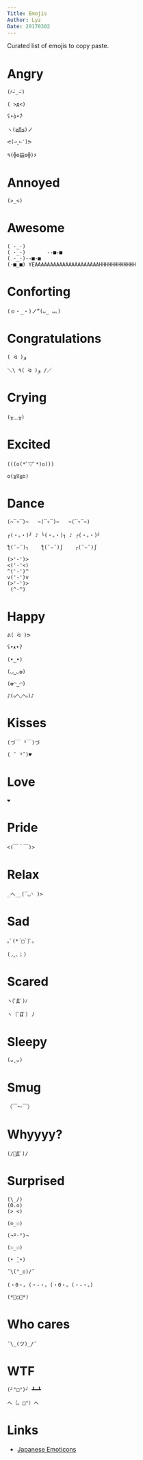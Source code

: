 ```yaml
---
Title: Emojis
Author: Lyz
Date: 20170302
---
```


Curated list of emojis to copy paste.

# Angry

```
(҂⌣̀_⌣́)

( >д<)

ʕ•̀o•́ʔ

ヽ(≧Д≦)ノ

ᕙ(⇀‸↼‶)ᕗ

٩(╬ʘ益ʘ╬)۶
```

# Annoyed

```
(>_<)
```

# Awesome

```
( ·_·)
( ·_·)       --■-■
( ·_·)--■-■
(-■_■) YEAAAAAAAAAAAAAAAAAAAAAHHHHHHHHHHHH
```

# Conforting

```
(ｏ・_・)ノ”(ᴗ_ ᴗ。)
```

# Congratulations

```
( ᐛ )و

＼\ ٩( ᐛ )و /／
```

# Crying

```
(╥﹏╥)
```

# Excited

```
(((o(*ﾟ▽ﾟ*)o)))

o(≧∇≦o)
```

# Dance

```
(~‾▿‾)~   ~(‾▿‾)~   ~(‾▿‾~)

┌(・。・)┘ ♪ └(・。・)┐ ♪ ┌(・。・)┘

ƪ(˘⌣˘)┐    ƪ(˘⌣˘)ʃ    ┌(˘⌣˘)ʃ

(>'-')>
<('-'<)
^('-')^
v('-')v
(>'-')>
 (^-^)
```

# Happy

```
ᕕ( ᐛ )ᕗ

ʕ•ᴥ•ʔ

(•‿•)

(◡‿◡✿)

(✿◠‿◠)

♪(๑ᴖ◡ᴖ๑)♪
```

# Kisses

```
(づ￣ ³￣)づ

( ˘ ³˘)♥
```

# Love

```
❤
```

# Pride

```
<(￣＾￣)>
```

# Relax

```
_へ__(‾◡◝ )>
```

# Sad

```
｡ﾟ(*´□`)ﾟ｡

(◞‸◟；)
```

# Scared

```
ヽ(ﾟДﾟ)ﾉ

ヽ〔ﾟДﾟ〕丿
```

# Sleepy

```
(ᴗ˳ᴗ)
```

# Smug

```
（￣～￣）
```

# Whyyyy?

```
(/ﾟДﾟ)/
```

# Surprised

```
(\_/)
(O.o)
(> <)

(⊙_☉)

(¬º-°)¬

(☉_☉)

(• ̥̆ •)

¯\(°_o)/¯

(・0・。(・-・。(・0・。(・-・。)

(*ﾟ◯ﾟ*)
```

# Who cares

```
¯\_(ツ)_/¯
```

# WTF

```
(╯°□°)╯ ┻━┻

ヘ（。□°）ヘ
```

# Links

* [Japanese Emoticons](http://japaneseemoticons.me)

